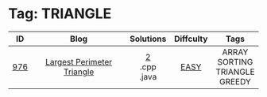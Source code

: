 
# Tag: TRIANGLE
| ID | Blog | Solutions | Diffculty | Tags |
|:----:|:----:|:-------:|:----:|:----:|
| [976](https://leetcode.com/problems/largest-perimeter-triangle/) | [Largest Perimeter Triangle](https://helloacm.com/greedy-algorithm-to-find-the-largest-perimeter-triangle-by-sorting/) | [2](https://github.com/DoctorLai/ACM/tree/master/leetcode/976.%20Largest%20Perimeter%20Triangle)<br/>.cpp <BR/> .java | [EASY](https://github.com/DoctorLai/ACM/blob/master/leetcode/EASY.md) | ARRAY <BR/> SORTING <BR/> TRIANGLE <BR/> GREEDY |
